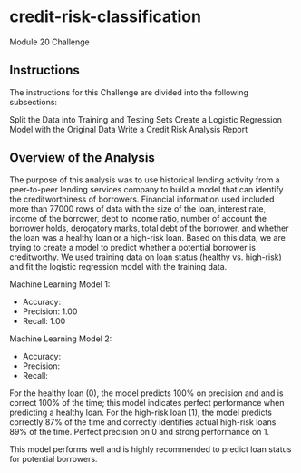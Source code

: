 # credit-risk-classification
Module 20 Challenge

## Instructions
The instructions for this Challenge are divided into the following subsections:

Split the Data into Training and Testing Sets
Create a Logistic Regression Model with the Original Data
Write a Credit Risk Analysis Report

## Overview of the Analysis
The purpose of this analysis was to use historical lending activity from a peer-to-peer lending services company to build a model that can identify the creditworthiness of borrowers. Financial information used included more than 77000 rows of data with the size of the loan, interest rate, income of the borrower, debt to income ratio, number of account the borrower holds, derogatory marks, total debt of the borrower, and whether the loan was a healthy loan or a high-risk loan. Based on this data, we are trying to create a model to predict whether a potential borrower is creditworthy. We used training data on loan status (healthy vs. high-risk) and fit the logistic regression model with the training data. 

Machine Learning Model 1: 
* Accuracy: 
* Precision: 1.00
* Recall: 1.00

Machine Learning Model 2:
* Accuracy:
* Precision:
* Recall:

For the healthy loan (0), the model predicts 100% on precision and and is correct 100% of the time; this model indicates perfect performance when predicting a healthy loan. For the high-risk loan (1), the model predicts correctly 87% of the time and correctly identifies actual high-risk loans 89% of the time. Perfect precision on 0 and strong performance on 1. 

This model performs well and is highly recommended to predict loan status for potential borrowers. 
